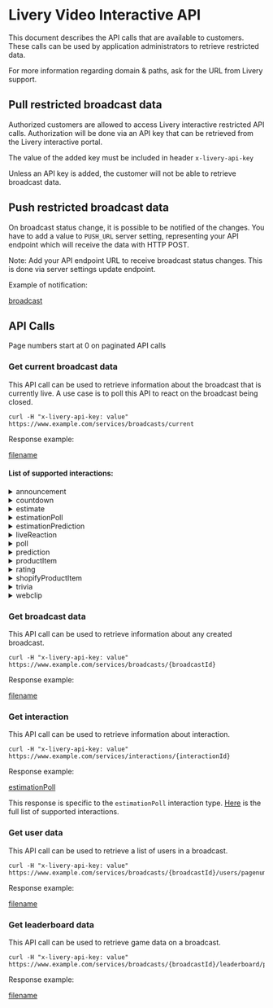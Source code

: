 # Livery Video Interactive API

This document describes the API calls that are available to customers. These calls can be used by application administrators to retrieve restricted data.

For more information regarding domain & paths, ask for the URL from Livery support.

## Pull restricted broadcast data

Authorized customers are allowed to access Livery interactive restricted API calls.
Authorization will be done via an API key that can be retrieved from the Livery interactive portal.

The value of the added key must be included in header `x-livery-api-key`

Unless an API key is added, the customer will not be able to retrieve broadcast data.

## Push restricted broadcast data

On broadcast status change, it is possible to be notified of the changes. You have to add a value to `PUSH_URL`
server setting, representing your API endpoint which will receive the data with HTTP POST.

Note: Add your API endpoint URL to receive broadcast status changes. This is done via server settings update endpoint.

Example of notification: 

[broadcast](_customer-interactive-api/_example-Broadcast.md ':include')

## API Calls

Page numbers start at 0 on paginated API calls

### Get current broadcast data

This API call can be used to retrieve information about the broadcast that is currently live.
A use case is to poll this API to react on the broadcast being closed.

```
curl -H "x-livery-api-key: value" https://www.example.com/services/broadcasts/current
```

Response example:

[filename](_customer-interactive-api/_example-BroadcastCurrent.md ':include')

#### List of supported interactions:

<details>
<summary>announcement</summary>

[announcement](_customer-interactive-api/interactions/announcement.md ':include')
</details>

<details>
<summary>countdown</summary>

[countdown](_customer-interactive-api/interactions/countdown.md ':include')
</details>

<details>
<summary>estimate</summary>

[estimate](_customer-interactive-api/interactions/estimate.md ':include')
</details>

<details>
<summary>estimationPoll</summary>

[estimationPoll](_customer-interactive-api/interactions/estimationpoll.md ':include')
</details>

<details>
<summary>estimationPrediction</summary>

[estimationPrediction](_customer-interactive-api/interactions/estimationprediction.md ':include')
</details>

<details>
<summary>liveReaction</summary>

[liveReaction](_customer-interactive-api/interactions/livereaction.md ':include')
</details>

<details>
<summary>poll</summary>

[poll](_customer-interactive-api/interactions/poll.md ':include')
</details>

<details>
<summary>prediction</summary>

[prediction](_customer-interactive-api/interactions/prediction.md ':include')
</details>

<details>
<summary>productItem</summary>

[productItem](_customer-interactive-api/interactions/productitem.md ':include')
</details>

<details>
<summary>rating</summary>

[rating](_customer-interactive-api/interactions/rating.md ':include')
</details>

<details>
<summary>shopifyProductItem</summary>

[shopifyProductItem](_customer-interactive-api/interactions/shopifyproductitem.md ':include')
</details>

<details>
<summary>trivia</summary>

[trivia](_customer-interactive-api/interactions/trivia.md ':include')
</details>

<details>
<summary>webclip</summary>

[webclip](_customer-interactive-api/interactions/webclip.md ':include')
</details>

### Get broadcast data

This API call can be used to retrieve information about any created broadcast.

```
curl -H "x-livery-api-key: value" https://www.example.com/services/broadcasts/{broadcastId}
```

Response example:

[filename](_customer-interactive-api/_example-Broadcast.md ':include')

### Get interaction

This API call can be used to retrieve information about interaction.

```
curl -H "x-livery-api-key: value" https://www.example.com/services/interactions/{interactionId}
```
Response example:

[estimationPoll](_customer-interactive-api/interactions/estimationpoll.md ':include')

This response is specific to the `estimationPoll` interaction type. [Here](#List-of-supported-interactions) is the full list of supported interactions.

### Get user data

This API call can be used to retrieve a list of users in a broadcast.

```
curl -H "x-livery-api-key: value" https://www.example.com/services/broadcasts/{broadcastId}/users/pagenumbers/{pagenumber}
```

Response example:

[filename](_customer-interactive-api/_example-Users.md ':include')

### Get leaderboard data

This API call can be used to retrieve game data on a broadcast.

```
curl -H "x-livery-api-key: value" https://www.example.com/services/broadcasts/{broadcastId}/leaderboard/pagenumbers/{pageNumber}
```

Response example:

[filename](_customer-interactive-api/_example-Leaderboard.md ':include')
